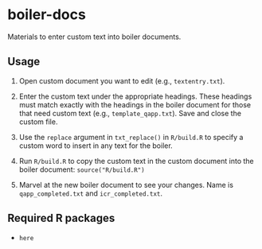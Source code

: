 # boiler-docs

Materials to enter custom text into boiler documents.

## Usage

1. Open custom document you want to edit (e.g., `textentry.txt`).

1. Enter the custom text under the appropriate headings. These headings must match exactly with the headings in the boiler document for those that need custom text (e.g., `template_qapp.txt`). Save and close the custom file.

1. Use the `replace` argument in `txt_replace()` in `R/build.R` to specify a custom word to insert in any text for the boiler.

1. Run `R/build.R` to copy the custom text in the custom document into the boiler document: `source("R/build.R")`

1. Marvel at the new boiler document to see your changes.  Name is `qapp_completed.txt` and  `icr_completed.txt`.

## Required R packages

- `here`